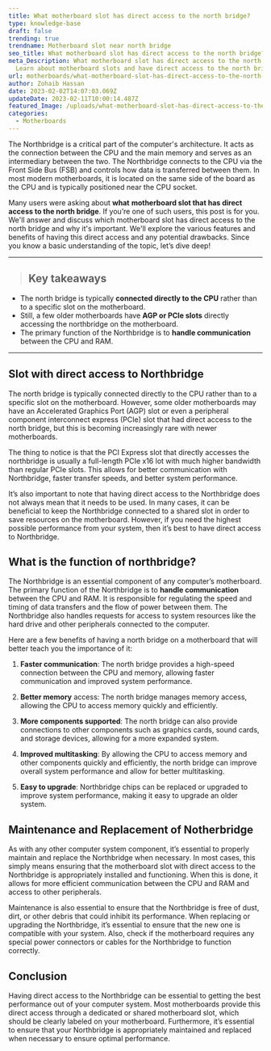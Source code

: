 ```yaml
---
title: What motherboard slot has direct access to the north bridge?
type: knowledge-base
draft: false
trending: true
trendname: Motherboard slot near north bridge
seo_title: What motherboard slot has direct access to the north bridge?
meta_Description: What motherboard slot has direct access to the north bridge?
  Learn about motherboard slots and have direct access to the north bridge.
url: motherboards/what-motherboard-slot-has-direct-access-to-the-north-bridge/
author: Zohaib Hassan
date: 2023-02-02T14:07:03.069Z
updateDate: 2023-02-11T10:00:14.487Z
featured_Image: /uploads/what-motherboard-slot-has-direct-access-to-the-north-bridge.webp
categories:
  - Motherboards
---
```

The Northbridge is a critical part of the computer's architecture. It acts as the connection between the CPU and the main memory and serves as an intermediary between the two. The Northbridge connects to the CPU via the Front Side Bus (FSB) and controls how data is transferred between them. In most modern motherboards, it is located on the same side of the board as the CPU and is typically positioned near the CPU socket. 

Many users were asking about **what** **motherboard slot that has direct access to the north bridge**. If you’re one of such users, this post is for you. We'll answer and discuss which motherboard slot has direct access to the north bridge and why it's important. We'll explore the various features and benefits of having this direct access and any potential drawbacks. Since you know a basic understanding of the topic, let’s dive deep!

- - -

> ## Key takeaways

* The north bridge is typically **connected directly to the CPU** rather than to a specific slot on the motherboard.
* Still, a few older motherboards have **AGP or PCIe slots** directly accessing the northbridge on the motherboard. 
* The primary function of the Northbridge is to **handle communication** between the CPU and RAM.

- - -

## Slot with direct access to Northbridge

The north bridge is typically connected directly to the CPU rather than to a specific slot on the motherboard. However, some older motherboards may have an Accelerated Graphics Port (AGP) slot or even a peripheral component interconnect express (PCIe) slot that had direct access to the north bridge, but this is becoming increasingly rare with newer motherboards.

The thing to notice is that the PCI Express slot that directly accesses the northbridge is usually a full-length PCIe x16 lot with much higher bandwidth than regular PCIe slots. This allows for better communication with Northbridge, faster transfer speeds, and better system performance. 

It’s also important to note that having direct access to the Northbridge does not always mean that it needs to be used. In many cases, it can be beneficial to keep the Northbridge connected to a shared slot in order to save resources on the motherboard. However, if you need the highest possible performance from your system, then it’s best to have direct access to Northbridge.

## What is the function of northbridge?

The Northbridge is an essential component of any computer’s motherboard. The primary function of the Northbridge is to **handle communication** between the CPU and RAM. It is responsible for regulating the speed and timing of data transfers and the flow of power between them. The Northbridge also handles requests for access to system resources like the hard drive and other peripherals connected to the computer.

Here are a few benefits of having a north bridge on a motherboard that will better teach you the importance of it:

1. **Faster communication**: The north bridge provides a high-speed connection between the CPU and memory, allowing faster communication and improved system performance.


2. **Better memory** access: The north bridge manages memory access, allowing the CPU to access memory quickly and efficiently.


3. **More components supported**: The north bridge can also provide connections to other components such as graphics cards, sound cards, and storage devices, allowing for a more expanded system.


4. **Improved multitasking**: By allowing the CPU to access memory and other components quickly and efficiently, the north bridge can improve overall system performance and allow for better multitasking.


5. **Easy to upgrade**: Northbridge chips can be replaced or upgraded to improve system performance, making it easy to upgrade an older system.

## Maintenance and Replacement of Notherbridge

As with any other computer system component, it’s essential to properly maintain and replace the Northbridge when necessary. In most cases, this simply means ensuring that the motherboard slot with direct access to the Northbridge is appropriately installed and functioning. When this is done, it allows for more efficient communication between the CPU and RAM and access to other peripherals.

Maintenance is also essential to ensure that the Northbridge is free of dust, dirt, or other debris that could inhibit its performance. When replacing or upgrading the Northbridge, it’s essential to ensure that the new one is compatible with your system. Also, check if the motherboard requires any special power connectors or cables for the Northbridge to function correctly. 

## Conclusion 

Having direct access to the Northbridge can be essential to getting the best performance out of your computer system. Most motherboards provide this direct access through a dedicated or shared motherboard slot, which should be clearly labeled on your motherboard. Furthermore, it’s essential to ensure that your Northbridge is appropriately maintained and replaced when necessary to ensure optimal performance.